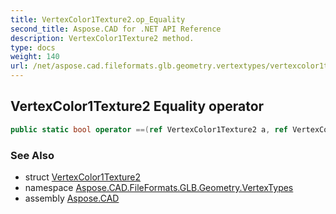 ```yaml
---
title: VertexColor1Texture2.op_Equality
second_title: Aspose.CAD for .NET API Reference
description: VertexColor1Texture2 method. 
type: docs
weight: 140
url: /net/aspose.cad.fileformats.glb.geometry.vertextypes/vertexcolor1texture2/op_equality/
---
```

## VertexColor1Texture2 Equality operator

```csharp
public static bool operator ==(ref VertexColor1Texture2 a, ref VertexColor1Texture2 b)
```

### See Also

* struct [VertexColor1Texture2](../)
* namespace [Aspose.CAD.FileFormats.GLB.Geometry.VertexTypes](../../vertexcolor1texture2/)
* assembly [Aspose.CAD](../../../)



